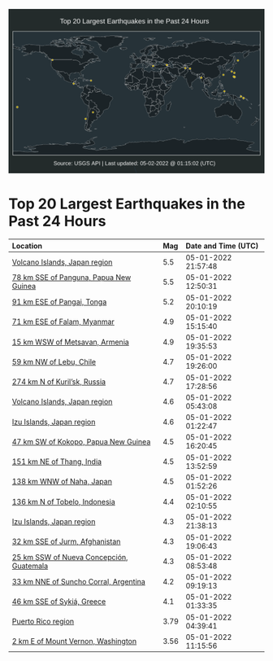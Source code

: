 ![Map](./map.png)

# Top 20 Largest Earthquakes in the Past 24 Hours

| Location | Mag | Date and Time (UTC) |
|:---|:---|:---|
| [Volcano Islands, Japan region](https://earthquake.usgs.gov/earthquakes/eventpage/us7000h69c) | 5.5 | 05-01-2022 21:57:48 |
| [78 km SSE of Panguna, Papua New Guinea](https://earthquake.usgs.gov/earthquakes/eventpage/us7000h67f) | 5.5 | 05-01-2022 12:50:31 |
| [91 km ESE of Pangai, Tonga](https://earthquake.usgs.gov/earthquakes/eventpage/us7000h68v) | 5.2 | 05-01-2022 20:10:19 |
| [71 km ESE of Falam, Myanmar](https://earthquake.usgs.gov/earthquakes/eventpage/us7000h67u) | 4.9 | 05-01-2022 15:15:40 |
| [15 km WSW of Metsavan, Armenia](https://earthquake.usgs.gov/earthquakes/eventpage/us7000h68m) | 4.9 | 05-01-2022 19:35:53 |
| [59 km NW of Lebu, Chile](https://earthquake.usgs.gov/earthquakes/eventpage/us7000h68k) | 4.7 | 05-01-2022 19:26:00 |
| [274 km N of Kuril’sk, Russia](https://earthquake.usgs.gov/earthquakes/eventpage/us7000h685) | 4.7 | 05-01-2022 17:28:56 |
| [Volcano Islands, Japan region](https://earthquake.usgs.gov/earthquakes/eventpage/us7000h661) | 4.6 | 05-01-2022 05:43:08 |
| [Izu Islands, Japan region](https://earthquake.usgs.gov/earthquakes/eventpage/us7000h659) | 4.6 | 05-01-2022 01:22:47 |
| [47 km SW of Kokopo, Papua New Guinea](https://earthquake.usgs.gov/earthquakes/eventpage/us7000h67z) | 4.5 | 05-01-2022 16:20:45 |
| [151 km NE of Thang, India](https://earthquake.usgs.gov/earthquakes/eventpage/us7000h67m) | 4.5 | 05-01-2022 13:52:59 |
| [138 km WNW of Naha, Japan](https://earthquake.usgs.gov/earthquakes/eventpage/us7000h65c) | 4.5 | 05-01-2022 01:52:26 |
| [136 km N of Tobelo, Indonesia](https://earthquake.usgs.gov/earthquakes/eventpage/us7000h65f) | 4.4 | 05-01-2022 02:10:55 |
| [Izu Islands, Japan region](https://earthquake.usgs.gov/earthquakes/eventpage/us7000h698) | 4.3 | 05-01-2022 21:38:13 |
| [32 km SSE of Jurm, Afghanistan](https://earthquake.usgs.gov/earthquakes/eventpage/us7000h68f) | 4.3 | 05-01-2022 19:06:43 |
| [25 km SSW of Nueva Concepción, Guatemala](https://earthquake.usgs.gov/earthquakes/eventpage/us7000h66f) | 4.3 | 05-01-2022 08:53:48 |
| [33 km NNE of Suncho Corral, Argentina](https://earthquake.usgs.gov/earthquakes/eventpage/us7000h66l) | 4.2 | 05-01-2022 09:19:13 |
| [46 km SSE of Sykiá, Greece](https://earthquake.usgs.gov/earthquakes/eventpage/us7000h65b) | 4.1 | 05-01-2022 01:33:35 |
| [Puerto Rico region](https://earthquake.usgs.gov/earthquakes/eventpage/pr2022121000) | 3.79 | 05-01-2022 04:39:41 |
| [2 km E of Mount Vernon, Washington](https://earthquake.usgs.gov/earthquakes/eventpage/uw61835766) | 3.56 | 05-01-2022 11:15:56 |
